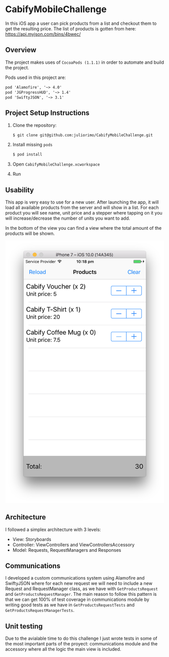 # CabifyMobileChallenge

In this iOS app a user can pick products from a list and checkout them to get the resulting price. The list of products is gotten from here: https://api.myjson.com/bins/4bwec/

## Overview

The project makes uses of `CocoaPods (1.1.1)` in order to automate and build the project.

Pods used in this project are:

    pod 'Alamofire', '~> 4.0'
    pod 'JGProgressHUD', '~> 1.4'
    pod 'SwiftyJSON', '~> 3.1'
    
## Project Setup Instructions

1. Clone the repository:
    ```zsh
    $ git clone git@github.com:juliorimo/CabifyMobileChallenge.git
    ```

1. Install missing `pods`
    ```zsh
    $ pod install
    ```

1. Open `CabifyMobileChallenge.xcworkspace`
1. Run

## Usability

This app is very easy to use for a new user. After launching the app, it will load all available products from the server and will show in a list. For each product you will see name, unit price and a stepper where tapping on it you will increase/decrease the number of units you want to add.

In the bottom of the view you can find a view where the total amount of the products will be shown.

![](https://github.com/juliorimo/CabifyMobileChallenge/blob/master/screenshot.png)

## Architecture

I followed a simplex architecture with 3 levels:
- View: Storyboards 
- Controller: ViewControllers and ViewControllersAccessory
- Model: Requests, RequestManagers and Responses

## Communications

I developed a custom communications system using Alamofire and SwiftyJSON where for each new request we will need to include a new Request and RequestManager class, as we have with `GetProductsRequest` and `GetProductsRequestManager`. The main reason to follow this pattern is that we can get 100% of test coverage in communications module by writing good tests as we have in `GetProductsRequestTests` and `GetProductsRequestManagerTests`.

## Unit testing

Due to the avialable time to do this challenge I just wrote tests in some of the most important parts of the proyect: communications module and the accessory where all the logic the main view is included. 




